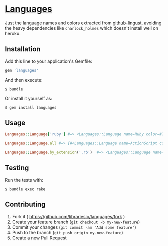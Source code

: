 # [Languages](http://libraries.io/rubygems/languages)

Just the language names and colors extracted from [github-lingust](https://github.com/github/linguist), avoiding the heavy dependencies like `charlock_holmes` which doesn't install well on heroku.

## Installation

Add this line to your application's Gemfile:

```ruby
gem 'languages'
```

And then execute:

    $ bundle

Or install it yourself as:

    $ gem install languages

## Usage

```ruby
Languages::Language['ruby'] #=> <Languages::Language name=Ruby color=#701516>

Languages::Language.all #=> [#<Languages::Language name=ActionScript color=#e3491a>, ..]

Languages::Language.by_extension('.rb')  #=> <Languages::Language name=Ruby color=#701516>
```

## Testing

Run the tests with:

    $ bundle exec rake

## Contributing

1. Fork it ( https://github.com/librariesio/languages/fork )
2. Create your feature branch (`git checkout -b my-new-feature`)
3. Commit your changes (`git commit -am 'Add some feature'`)
4. Push to the branch (`git push origin my-new-feature`)
5. Create a new Pull Request
